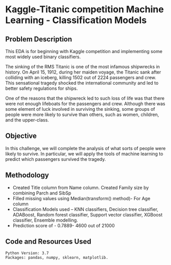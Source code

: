# Kaggle-Titanic competition Machine Learning - Classification Models

## Problem Description

This EDA is for beginning with Kaggle competition and implementing some most widely used binary classifiers.

The sinking of the RMS Titanic is one of the most infamous shipwrecks in history. On April 15, 1912, during her maiden voyage, the Titanic sank after colliding with an iceberg, killing 1502 out of 2224 passengers and crew. This sensational tragedy shocked the international community and led to better safety regulations for ships.

One of the reasons that the shipwreck led to such loss of life was that there were not enough lifeboats for the passengers and crew. Although there was some element of luck involved in surviving the sinking, some groups of people were more likely to survive than others, such as women, children, and the upper-class.

## Objective

In this challenge, we will complete the analysis of what sorts of people were likely to survive. In particular, we will apply the tools of machine learning to predict which passengers survived the tragedy.

## Methodology

* Created Title column from Name column. Created Family size by combining Parch and SibSp
* Filled missing values using Median(transform() method)- For Age column
* Classification Models used – KNN classifiers, Decision tree classifier, ADABoost, Random forest classifier,  Support vector classifier, XGBoost classifier, Ensemble modelling.
* Prediction score of - 0.7889- 4600 out of 21000
 

## Code and Resources Used

    Python Version: 3.7
    Packages: pandas, numpy, sklearn, matplotlib.
